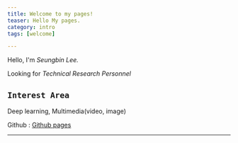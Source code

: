 ```yaml
---
title: Welcome to my pages!
teaser: Hello My pages.
category: intro
tags: [welcome]

---
```


Hello, I'm <dfn>Seungbin Lee<dfn>.



Looking for <dfn>Technical Research Personnel</dfn>

`Interest Area`
----------------------------------------
Deep learning, Multimedia(video, image)


Github : [Github pages][kd]


---



[kd]: https://github.com/mercileesb